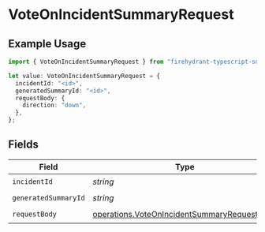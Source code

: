 # VoteOnIncidentSummaryRequest

## Example Usage

```typescript
import { VoteOnIncidentSummaryRequest } from "firehydrant-typescript-sdk/models/operations";

let value: VoteOnIncidentSummaryRequest = {
  incidentId: "<id>",
  generatedSummaryId: "<id>",
  requestBody: {
    direction: "down",
  },
};
```

## Fields

| Field                                                                                                      | Type                                                                                                       | Required                                                                                                   | Description                                                                                                |
| ---------------------------------------------------------------------------------------------------------- | ---------------------------------------------------------------------------------------------------------- | ---------------------------------------------------------------------------------------------------------- | ---------------------------------------------------------------------------------------------------------- |
| `incidentId`                                                                                               | *string*                                                                                                   | :heavy_check_mark:                                                                                         | N/A                                                                                                        |
| `generatedSummaryId`                                                                                       | *string*                                                                                                   | :heavy_check_mark:                                                                                         | N/A                                                                                                        |
| `requestBody`                                                                                              | [operations.VoteOnIncidentSummaryRequestBody](../../models/operations/voteonincidentsummaryrequestbody.md) | :heavy_check_mark:                                                                                         | N/A                                                                                                        |